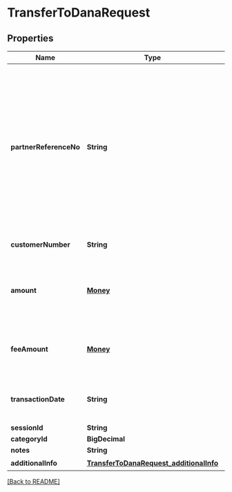 # TransferToDanaRequest
## Properties

| Name | Type | Required | Description |
| ------------- | ------------- | ------------- | ------------- |
| **partnerReferenceNo** | **String** | ☑️ | Unique transaction identifier on partner system which assigned to each transaction<br> Notes:<br> If the partner receives a timeout or an unexpected response from DANA and partner expects to perform retry request to DANA, please use the partnerReferenceNo that is the same as the one used in the transaction request process before  |
| **customerNumber** | **String** |  | Customer account number, in format 628xxx |
| **amount** | [**Money**](Money.md) | ☑️ | Amount. Contains two sub-fields:<br> 1. Value: Transaction amount, including the cents<br> 2. Currency: Currency code based on ISO  |
| **feeAmount** | [**Money**](Money.md) | ☑️ | Fee amount. Contains two sub-fields:<br> 1. Value: Amount, including the cents<br> 2. Currency: Currency code based on ISO  |
| **transactionDate** | **String** |  | Transaction date, in format YYYY-MM-DDTHH:mm:ss+07:00. Time must be in GMT+7 (Jakarta time) |
| **sessionId** | **String** |  | Session identifier |
| **categoryId** | **BigDecimal** |  | Category identifier |
| **notes** | **String** |  | Transaction notes |
| **additionalInfo** | [**TransferToDanaRequest_additionalInfo**](TransferToDanaRequest_additionalInfo.md) | ☑️ |  |

[[Back to README]](../../../../README.md)
